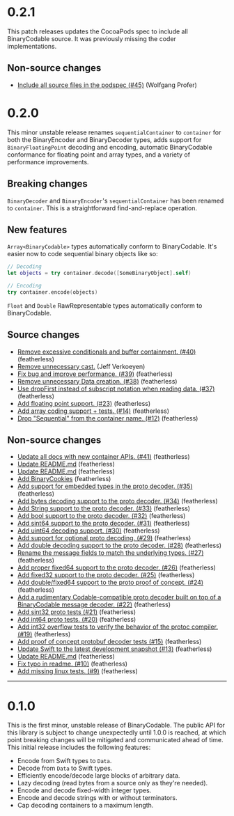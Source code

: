 # 0.2.1

This patch releases updates the CocoaPods spec to include all BinaryCodable source. It was previously missing the coder implementations.

## Non-source changes

* [Include all source files in the podspec (#45)](https://github.com/jverkoey/BinaryCodable/commit/c315e31380eee7d1db6e0b36add1dce101d4f62e) (Wolfgang Profer)

# 0.2.0

This minor unstable release renames `sequentialContainer` to `container` for both the BinaryEncoder and BinaryDecoder types, adds support for `BinaryFloatingPoint` decoding and encoding, automatic BinaryCodable conformance for floating point and array types, and a variety of performance improvements.

## Breaking changes

`BinaryDecoder` and `BinaryEncoder`'s `sequentialContainer` has been renamed to `container`. This is a straightforward find-and-replace operation.

## New features

`Array<BinaryCodable>` types automatically conform to BinaryCodable. It's easier now to code sequential binary objects like so:

```swift
// Decoding
let objects = try container.decode([SomeBinaryObject].self)

// Encoding
try container.encode(objects)
```

`Float` and `Double` RawRepresentable types automatically conform to BinaryCodable.

## Source changes

* [Remove excessive conditionals and buffer containment. (#40)](https://github.com/jverkoey/BinaryCodable/commit/4daaee9f3cf4c66da0f488940f5681e03b510306) (featherless)
* [Remove unnecessary cast.](https://github.com/jverkoey/BinaryCodable/commit/5308cd3139368daac29f5f60b4fc22ae6cc59a57) (Jeff Verkoeyen)
* [Fix bug and improve performance. (#39)](https://github.com/jverkoey/BinaryCodable/commit/1e9c21bc4be6e5501825665c0a73f9e87b909ffa) (featherless)
* [Remove unnecessary Data creation. (#38)](https://github.com/jverkoey/BinaryCodable/commit/49ca3e2430a51af9fd37afb15ee9b902789153e3) (featherless)
* [Use dropFirst instead of subscript notation when reading data. (#37)](https://github.com/jverkoey/BinaryCodable/commit/b1889da65bde47336bf9fa9418cde40863ffb09e) (featherless)
* [Add floating point support. (#23)](https://github.com/jverkoey/BinaryCodable/commit/2e3185ec72a7371ef9402e46b80f161849052ae9) (featherless)
* [Add array coding support + tests. (#14)](https://github.com/jverkoey/BinaryCodable/commit/9a56a79308d1096c31479f1c592b5fa331be0707) (featherless)
* [Drop "Sequential" from the container name. (#12)](https://github.com/jverkoey/BinaryCodable/commit/6b9d1ab11d77f1654dc7ef9c28eec2f52dbccf8f) (featherless)

## Non-source changes

* [Update all docs with new container APIs. (#41)](https://github.com/jverkoey/BinaryCodable/commit/c2843b87559d485cbffe7b299fd31e6ac841dc59) (featherless)
* [Update README.md](https://github.com/jverkoey/BinaryCodable/commit/ec5d1f5256f07b004b210fd9b5f5e897030a34cb) (featherless)
* [Update README.md](https://github.com/jverkoey/BinaryCodable/commit/49ce0b41000a92306c326e80333af9a427611b48) (featherless)
* [Add BinaryCookies](https://github.com/jverkoey/BinaryCodable/commit/8f85cba939ed36003389dcc1b3fdfc941bf4a333) (featherless)
* [Add support for embedded types in the proto decoder. (#35)](https://github.com/jverkoey/BinaryCodable/commit/397ccc9bb1dff24bba000b7d42d82a0115a8c74c) (featherless)
* [Add bytes decoding support to the proto decoder. (#34)](https://github.com/jverkoey/BinaryCodable/commit/1328fce67b03b5a41d99730389f21068150d2d4a) (featherless)
* [Add String support to the proto decoder. (#33)](https://github.com/jverkoey/BinaryCodable/commit/07e1c1c3fea8ac4def6fa89639a7c30e9ace217d) (featherless)
* [Add bool support to the proto decoder. (#32)](https://github.com/jverkoey/BinaryCodable/commit/0e93d2224f1a5303ec411015f8ae312aa17beb28) (featherless)
* [Add sint64 support to the proto decoder. (#31)](https://github.com/jverkoey/BinaryCodable/commit/8108735cc28ec8ad1cda549b6b5ce30ca3783427) (featherless)
* [Add uint64 decoding support. (#30)](https://github.com/jverkoey/BinaryCodable/commit/8cbf0bf2f9f7048a1cae01c3f006be3f1a0d533a) (featherless)
* [Add support for optional proto decoding. (#29)](https://github.com/jverkoey/BinaryCodable/commit/b87134d57dc152978bc214f0c7c5a13a3c033144) (featherless)
* [Add double decoding support to the proto decoder. (#28)](https://github.com/jverkoey/BinaryCodable/commit/4c303bfa0d1a6e259ab55674a7afe18409e2ebad) (featherless)
* [Rename the message fields to match the underlying types. (#27)](https://github.com/jverkoey/BinaryCodable/commit/6d937eca935c2eaed901771be83d3c124aa338d8) (featherless)
* [Add proper fixed64 support to the proto decoder. (#26)](https://github.com/jverkoey/BinaryCodable/commit/1c227a1e8f15e709d42cf8cdf0a13221b7a96e49) (featherless)
* [ Add fixed32 support to the proto decoder. (#25)](https://github.com/jverkoey/BinaryCodable/commit/e135e3ca651b91cafe5bcb3ae5babec3935fbad3) (featherless)
* [Add double/fixed64 support to the proto proof of concept. (#24)](https://github.com/jverkoey/BinaryCodable/commit/6e32bee3c8fc98a0ab4b588a0fad0df6226e7769) (featherless)
* [Add a rudimentary Codable-compatible proto decoder built on top of a BinaryCodable message decoder. (#22)](https://github.com/jverkoey/BinaryCodable/commit/21cf2f7c4a7e03f039bd8750ee1e6c91869aecd2) (featherless)
* [Add sint32 proto tests (#21)](https://github.com/jverkoey/BinaryCodable/commit/33f58fc19bbc7ca2bdfd78cc1aee034cdf06607d) (featherless)
* [Add int64 proto tests. (#20)](https://github.com/jverkoey/BinaryCodable/commit/17adab86bedc1981254ac431134a1fd6ed812ab2) (featherless)
* [Add int32 overflow tests to verify the behavior of the protoc compiler. (#19)](https://github.com/jverkoey/BinaryCodable/commit/6d4b7c9eb11643904602c68bfb5079d5e71fe5d2) (featherless)
* [ Add proof of concept protobuf decoder tests (#15)](https://github.com/jverkoey/BinaryCodable/commit/96bf29b4f9fc808c5e1772fe2712f4018e1265ee) (featherless)
* [Update Swift to the latest development snapshot (#13)](https://github.com/jverkoey/BinaryCodable/commit/9cca6e629d352890181d81ce0d2dd47dd2bd6649) (featherless)
* [Update README.md](https://github.com/jverkoey/BinaryCodable/commit/176b7718796104ad22447b4ec86b9e09cb66d8af) (featherless)
* [Fix typo in readme. (#10)](https://github.com/jverkoey/BinaryCodable/commit/ba811ac24e7114628d22792e60620e144b410c88) (featherless)
* [Add missing linux tests. (#9)](https://github.com/jverkoey/BinaryCodable/commit/d2d2c558f0c4d205ff51816965dc3be62fb69a10) (featherless)

---

# 0.1.0

This is the first minor, unstable release of BinaryCodable. The public API for this library is subject to change unexpectedly until 1.0.0 is reached, at which point breaking changes will be mitigated and communicated ahead of time. This initial release includes the following features:

- Encode from Swift types to `Data`.
- Decode from `Data` to Swift types.
- Efficiently encode/decode large blocks of arbitrary data.
- Lazy decoding (read bytes from a source only as they're needed).
- Encode and decode fixed-width integer types.
- Encode and decode strings with or without terminators.
- Cap decoding containers to a maximum length.
